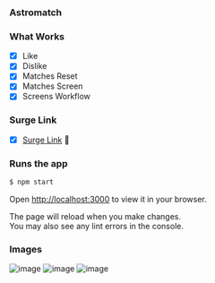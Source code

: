 ### Astromatch

### What Works
- [x] Like
- [x] Dislike
- [x] Matches Reset
- [x] Matches Screen
- [x] Screens Workflow

### Surge Link 
- [x] [Surge Link](https://worried-slope.surge.sh/) 🚀 

### Runs the app

```bash
$ npm start
```

Open [http://localhost:3000](http://localhost:3000) to view it in your browser.

The page will reload when you make changes.\
You may also see any lint errors in the console.

### Images
![image](https://user-images.githubusercontent.com/98095327/171436252-b091aaf6-6cb7-4808-8444-eeddc84c3de6.png)
![image](https://user-images.githubusercontent.com/98095327/171914016-eb30fcb8-c13f-4a05-8850-c51b00c28875.png)
![image](https://user-images.githubusercontent.com/98095327/171934521-547af6f2-87c9-4403-90dc-64ff147e6d1c.png)
